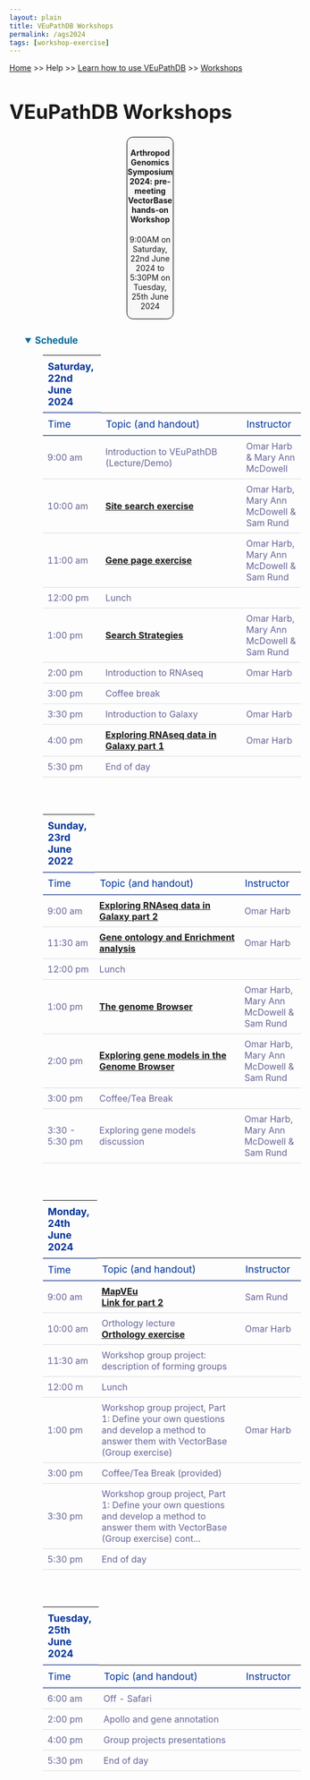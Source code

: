 ```yaml
---
layout: plain
title: VEuPathDB Workshops
permalink: /ags2024
tags: [workshop-exercise]
---
```

<style>
  h1 {
    font-size: 2.5em;
  }
  div.contents {
    margin-left: 1em;
    margin-bottom: 3em;
  }
  
  div.workshop {
    margin: 2em 1em;
  }

details summary, details ul {
  margin-top: 1em;
}
details summary {
  font-size: 120%;
  color: #069;
}
details p, details table {
  margin-left: 2em;
}
details table {
  margin-right: 6em;
}

table {
  margin-top: 1em;
  border-collapse: collapse;
}
/*
table, th, td {
  border: 1px solid black;
  padding: 0.5em;
}
*/
tr.break td {
  background-color: #DCDCDC;
}

table.hor-minimalist-a {
  text-align: left;
}
table.hor-minimalist-a th {
  font-size: 110%;
  font-weight: 400;
  color: #039;
  border-bottom: 2px solid #6678b1;
  padding: 0.5em;
  text-align: left;
}
table.hor-minimalist-a tr {
  border-bottom: 1px solid #ddd;
}
table.hor-minimalist-a tr:hover td {
  color: #039; 
}
table.hor-minimalist-a tr.other td {
  background-color: #fafafa;         
}
table.hor-minimalist-a tbody {
  display: table-row-group;
  vertical-align: middle;
  border-color: inherit;
}
table.hor-minimalist-a td {
  color: #669; 
  padding: 0.5em 0.5em 0.5em;
  vertical-align: middle;
}
table.hor-minimalist-a tfoot {
  font-size: 90%;
}
table.hor-minimalist-a tfoot tr {
  border:0;
}
th.time {
  width: 10%;
}
th.event {
  width: 50%;
}
th.author {
  width: 20%;
}
th.recording {
  width: 20%;
}
div.centered-title {
    border: 1px solid black;
    border-radius: 0.8em;
    text-align: center;
    margin-left: 15em;
    margin-right: 15em;
    background: #F8F8F8;
}
</style>

<p><a href="/">Home</a> >> Help >> 
   <a href="/a/app/static-content/landing.html">Learn how to use VEuPathDB</a> >> 
   <a href="/a/app/static-content/workshops.html">Workshops</a></p>

<h1>VEuPathDB Workshops</h1>
<div class="static-content">


  <div class="centered-title">     
    <h4>Arthropod Genomics Symposium 2024: pre-meeting VectorBase hands-on Workshop</h4>
    <p>9:00AM on Saturday, 22nd June 2024 to 5:30PM on Tuesday, 25th June 2024</p>
  </div>

  

<div class="contents">
 <div class="anchor"><a name="AGSvectorbase2024"></a></div>
  <div class="workshop">
    <details open>
      <summary><b>Schedule</b></summary>
      
<table class="hor-minimalist-a">
<thead>
<tr>
<th class="break"><b>Saturday, 22nd June 2024</b></th>
</tr>
<tr>
<th class="time">Time</th>
<th class="event">Topic (and handout)</th>
<th class="author">Instructor</th>
</tr>
</thead>
<tbody>
<tr>
<td>9:00 am</td>
<td>Introduction to VEuPathDB (Lecture/Demo)</td>
<td>Omar Harb &amp; Mary Ann McDowell</td>
</tr>
<tr>
<td>10:00 am</td>
<td><a href="{{'/documents/ags2024/Site_Search_AGS2024.pdf' | absolute_url}}"><b>Site search exercise</b></a></td>
<td>Omar Harb, Mary Ann McDowell &amp; Sam Rund</td>
</tr>
<tr>
<td>11:00 am</td>
<td><a href="{{'/documents/ags2024/Gene_Page_AGS2024.pdf' | absolute_url}}"><b>Gene page exercise</b></a></td>
<td>Omar Harb, Mary Ann McDowell &amp; Sam Rund</td>
</tr>
<tr>
<td>12:00 pm</td>
<td>Lunch</td>
<td>&nbsp;</td>
</tr>
<tr>
<td>1:00 pm</td>
<td><a href="{{'/documents/ags2024/Strategies_AGS2024.pdf' | absolute_url}}"><b>Search Strategies</b></a></td>
<td>Omar Harb, Mary Ann McDowell &amp; Sam Rund</td>
</tr>
<tr>
<td>2:00 pm</td>
<td>Introduction to RNAseq</td>
<td>Omar Harb</td>
</tr>
<tr>
<td>3:00 pm</td>
<td>Coffee break</td>
<td>&nbsp;</td>
</tr>
<tr>
<td>3:30 pm</td>
<td>Introduction to Galaxy</td>
<td>Omar Harb</td>
</tr>
<tr>
<td>4:00 pm</td>
<td><a href="{{'/documents/ags2024/RNAseq_Mapping_Galaxy_ags2024.pdf' | absolute_url}}"><b>Exploring RNAseq data in Galaxy part 1</b></a></td>
<td>Omar Harb</td>
</tr>
<tr>
<td>5:30 pm</td>
<td>End of day</td>
<td>&nbsp;</td>
</tr>
</tbody>
</table>
<br>
<br>
<table class="hor-minimalist-a">
<thead>
<tr>
<th class="break"><b>Sunday, 23rd June 2022</b></th>
</tr>
<tr>
<th class="time">Time</th>
<th class="event">Topic (and handout)</th>
<th class="author">Instructor</th>
</tr>
</thead>
<tbody>
<tr>
<td>9:00 am</td>
<td><a href="{{'/documents/ags2024/RNAseq_Mapping_Galaxy_ags2024.pdf' | absolute_url}}"><b>Exploring RNAseq data in Galaxy part 2</b></a></td>
<td>Omar Harb</td>
</tr>
<tr>
<td>11:30 am</td>
<td><a href="{{'/documents/ags2024/GO_Term_Presentation.pdf' | absolute_url}}"><b>Gene ontology and Enrichment analysis</b></a></td>
<td>Omar Harb</td>
</tr>
<tr>
<td>12:00 pm</td>
<td>Lunch</td>
<td>&nbsp;</td>
</tr>
<tr>
<td>1:00 pm</td>
<td><a href="{{'/documents/ags2024/JBrowseBasics_AGS2024.pdf' | absolute_url}}"><b>The genome Browser</b></a></td>
<td>Omar Harb, Mary Ann McDowell &amp; Sam Rund</td>
</tr>
<tr>
<td>2:00 pm</td>
<td><a href="{{'/documents/ags2024/Adv_JBrowse_RNAseqII_AGS_2024.pdf' | absolute_url}}"><b>Exploring gene models in the Genome Browser</b></a></td>
<td>Omar Harb, Mary Ann McDowell &amp; Sam Rund</td>
</tr>
<tr>
<td>3:00 pm</td>
<td>Coffee/Tea Break</td>
<td>&nbsp;</td>
</tr>
<tr>
<td>3:30 - 5:30 pm</td>
<td>Exploring gene models discussion</td>
<td>Omar Harb, Mary Ann McDowell &amp; Sam Rund</td>
</tr>
</tbody>
</table>
<br>
<br>
<table class="hor-minimalist-a">
<thead>
<tr>
<th class="break"><b>Monday, 24th June 2024</b></th>
</tr>
<tr>
<th class="time">Time</th>
<th class="event">Topic (and handout)</th>
<th class="author">Instructor</th>
</tr>
</thead>
<tbody>
<tr>
<td>9:00 am</td>
<td><a href="{{'/documents/ags2024/mapveu_ags2024.pdf' | absolute_url}}"><b>MapVEu</b></a><br>
<a href="https://www.dropbox.com/scl/fi/ura9f5kbyqp4xlk8azlk6/MapVEuIR_sampledata.csv?rlkey=pkb45cesq3qmkjho0ekgk4dm6&dl=0"><b>Link for part 2</b></a></td>
<td>Sam Rund</td>
</tr>
<tr>
<td>10:00 am</td>
<td>Orthology lecture<br>
<a href="{{'/documents/ags2024/orthology_ags2024.pdf' | absolute_url}}"><b>Orthology exercise</b></a></td>
<td>Omar Harb</td>
</tr>
<tr>
<td>11:30 am</td>
<td>Workshop group project: description of forming groups</td>
<td>&nbsp;</td>
</tr>
<tr>
<td>12:00 m</td>
<td>Lunch</td>
<td>&nbsp;</td>
</tr>
<tr>
<td>1:00 pm</td>
<td>Workshop group project, Part 1: Define your own questions and develop a method to answer them with VectorBase (Group exercise)</td>
<td>Omar Harb</td>
</tr> 
<tr>
<td>3:00 pm</td>
<td>Coffee/Tea Break (provided)</td>
<td>&nbsp;</td>
</tr>
<tr>
<td>3:30 pm</td>
<td>Workshop group project, Part 1: Define your own questions and develop a method to answer them with VectorBase (Group exercise) cont...</td>
<td>&nbsp;</td>
</tr>
<tr>
<td>5:30 pm</td>
<td>End of day</td>
<td>&nbsp;</td>
</tr>
</tbody>
</table>
<br>
<br>
<table class="hor-minimalist-a">
<thead>
<tr>
<th class="break"><strong>Tuesday, 25th June 2024</strong></th>
</tr>
<tr>
<th class="time">Time</th>
<th class="event">Topic (and handout)</th>
<th class="author">Instructor</th>
</tr>
</thead>
<tbody>
<tr>
<td>6:00 am</td>
<td>Off - Safari</td>
<td>&nbsp;</td>
</tr>
<tr>
<td>2:00 pm</td>
<td>Apollo and gene annotation</td>
<td>&nbsp;</td>
</tr>
<tr>
<td>4:00 pm</td>
<td>Group projects presentations</td>
<td>&nbsp;</td>
</tr>
<tr>
<td>5:30 pm</td>
<td>End of day</td>
<td>&nbsp;</td>
</tr>
</tbody>
</table>

<!-- class contents -->
<!-- class static-content -->


